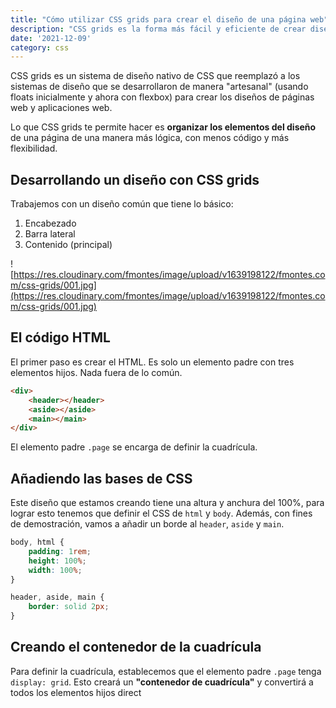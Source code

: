 ```yaml
---
title: "Cómo utilizar CSS grids para crear el diseño de una página web"
description: "CSS grids es la forma más fácil y eficiente de crear diseños para tus páginas web y aplicaciones. Te explico cómo crear un diseño común fácilmente."
date: '2021-12-09'
category: css
---
```



CSS grids es un sistema de diseño nativo de CSS que reemplazó a los sistemas de diseño que se desarrollaron de manera "artesanal" (usando floats inicialmente y ahora con flexbox) para crear los diseños de páginas web y aplicaciones web.

Lo que CSS grids te permite hacer es **organizar los elementos del diseño** de una página de una manera más lógica, con menos código y más flexibilidad.

## Desarrollando un diseño con CSS grids

Trabajemos con un diseño común que tiene lo básico:

1. Encabezado
2. Barra lateral
3. Contenido (principal)

![https://res.cloudinary.com/fmontes/image/upload/v1639198122/fmontes.com/css-grids/001.jpg](https://res.cloudinary.com/fmontes/image/upload/v1639198122/fmontes.com/css-grids/001.jpg)

## El código HTML

El primer paso es crear el HTML. Es solo un elemento padre con tres elementos hijos. Nada fuera de lo común.

```html
<div>
	<header></header>
	<aside></aside>
	<main></main>
</div>
```

El elemento padre `.page` se encarga de definir la cuadrícula.

## Añadiendo las bases de CSS

Este diseño que estamos creando tiene una altura y anchura del 100%, para lograr esto tenemos que definir el CSS de `html` y `body`. Además, con fines de demostración, vamos a añadir un borde al `header`, `aside` y `main`.

```css
body, html {
	padding: 1rem;
	height: 100%;
	width: 100%;
}

header, aside, main {
	border: solid 2px;
}
```

## Creando el contenedor de la cuadrícula

Para definir la cuadrícula, establecemos que el elemento padre `.page` tenga `display: grid`. Esto creará un **"contenedor de cuadrícula"** y convertirá a todos los elementos hijos direct